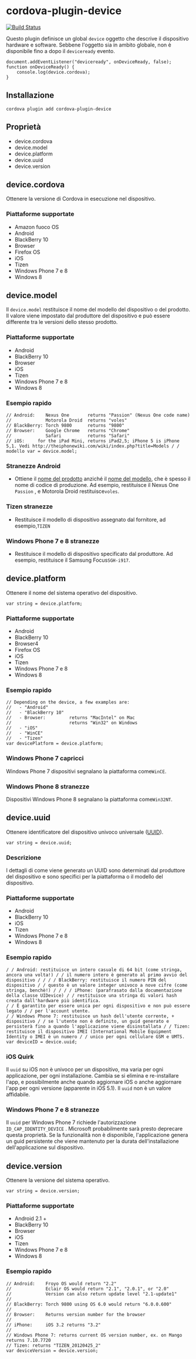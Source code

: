 <!--
# license: Licensed to the Apache Software Foundation (ASF) under one
#         or more contributor license agreements.  See the NOTICE file
#         distributed with this work for additional information
#         regarding copyright ownership.  The ASF licenses this file
#         to you under the Apache License, Version 2.0 (the
#         "License"); you may not use this file except in compliance
#         with the License.  You may obtain a copy of the License at
#
#           http://www.apache.org/licenses/LICENSE-2.0
#
#         Unless required by applicable law or agreed to in writing,
#         software distributed under the License is distributed on an
#         "AS IS" BASIS, WITHOUT WARRANTIES OR CONDITIONS OF ANY
#         KIND, either express or implied.  See the License for the
#         specific language governing permissions and limitations
#         under the License.
-->

# cordova-plugin-device

[![Build Status](https://travis-ci.org/apache/cordova-plugin-device.svg?branch=master)](https://travis-ci.org/apache/cordova-plugin-device)

Questo plugin definisce un global `device` oggetto che descrive il dispositivo hardware e software. Sebbene l'oggetto sia in ambito globale, non è disponibile fino a dopo il `deviceready` evento.

    document.addEventListener("deviceready", onDeviceReady, false);
    function onDeviceReady() {
        console.log(device.cordova);
    }


## Installazione

    cordova plugin add cordova-plugin-device


## Proprietà

  * device.cordova
  * device.model
  * device.platform
  * device.uuid
  * device.version

## device.cordova

Ottenere la versione di Cordova in esecuzione nel dispositivo.

### Piattaforme supportate

  * Amazon fuoco OS
  * Android
  * BlackBerry 10
  * Browser
  * Firefox OS
  * iOS
  * Tizen
  * Windows Phone 7 e 8
  * Windows 8

## device.model

Il `device.model` restituisce il nome del modello del dispositivo o del prodotto. Il valore viene impostato dal produttore del dispositivo e può essere differente tra le versioni dello stesso prodotto.

### Piattaforme supportate

  * Android
  * BlackBerry 10
  * Browser
  * iOS
  * Tizen
  * Windows Phone 7 e 8
  * Windows 8

### Esempio rapido

    // Android:    Nexus One       returns "Passion" (Nexus One code name)
    //             Motorola Droid  returns "voles"
    // BlackBerry: Torch 9800      returns "9800"
    // Browser:    Google Chrome   returns "Chrome"
    //             Safari          returns "Safari"
    // iOS:     for the iPad Mini, returns iPad2,5; iPhone 5 is iPhone 5,1. Vedi http://theiphonewiki.com/wiki/index.php?title=Models / / modello var = device.model;


### Stranezze Android

  * Ottiene il [nome del prodotto](http://developer.android.com/reference/android/os/Build.html#PRODUCT) anziché il [nome del modello](http://developer.android.com/reference/android/os/Build.html#MODEL), che è spesso il nome di codice di produzione. Ad esempio, restituisce il Nexus One `Passion` , e Motorola Droid restituisce`voles`.

### Tizen stranezze

  * Restituisce il modello di dispositivo assegnato dal fornitore, ad esempio,`TIZEN`

### Windows Phone 7 e 8 stranezze

  * Restituisce il modello di dispositivo specificato dal produttore. Ad esempio, restituisce il Samsung Focus`SGH-i917`.

## device.platform

Ottenere il nome del sistema operativo del dispositivo.

    var string = device.platform;


### Piattaforme supportate

  * Android
  * BlackBerry 10
  * Browser4
  * Firefox OS
  * iOS
  * Tizen
  * Windows Phone 7 e 8
  * Windows 8

### Esempio rapido

    // Depending on the device, a few examples are:
    //   - "Android"
    //   - "BlackBerry 10"
    //   - Browser:         returns "MacIntel" on Mac
    //                      returns "Win32" on Windows
    //   - "iOS"
    //   - "WinCE"
    //   - "Tizen"
    var devicePlatform = device.platform;


### Windows Phone 7 capricci

Windows Phone 7 dispositivi segnalano la piattaforma come`WinCE`.

### Windows Phone 8 stranezze

Dispositivi Windows Phone 8 segnalano la piattaforma come`Win32NT`.

## device.uuid

Ottenere identificatore del dispositivo univoco universale ([UUID](http://en.wikipedia.org/wiki/Universally_Unique_Identifier)).

    var string = device.uuid;


### Descrizione

I dettagli di come viene generato un UUID sono determinati dal produttore del dispositivo e sono specifici per la piattaforma o il modello del dispositivo.

### Piattaforme supportate

  * Android
  * BlackBerry 10
  * iOS
  * Tizen
  * Windows Phone 7 e 8
  * Windows 8

### Esempio rapido

    / / Android: restituisce un intero casuale di 64 bit (come stringa, ancora una volta!) / / il numero intero è generato al primo avvio del dispositivo / / / / BlackBerry: restituisce il numero PIN del dispositivo / / questo è un valore integer univoco a nove cifre (come stringa, benchè!) / / / / iPhone: (parafrasato dalla documentazione della classe UIDevice) / / restituisce una stringa di valori hash creata dall'hardware più identifica.
    / / È garantito per essere unica per ogni dispositivo e non può essere legato / / per l'account utente.
    / / Windows Phone 7: restituisce un hash dell'utente corrente, + dispositivo / / se l'utente non è definito, un guid generato e persisterà fino a quando l'applicazione viene disinstallata / / Tizen: restituisce il dispositivo IMEI (International Mobile Equipment Identity o IMEI è un numero / / unico per ogni cellulare GSM e UMTS.
    var deviceID = device.uuid;


### iOS Quirk

Il `uuid` su iOS non è univoco per un dispositivo, ma varia per ogni applicazione, per ogni installazione. Cambia se si elimina e re-installare l'app, e possibilmente anche quando aggiornare iOS o anche aggiornare l'app per ogni versione (apparente in iOS 5.1). Il `uuid` non è un valore affidabile.

### Windows Phone 7 e 8 stranezze

Il `uuid` per Windows Phone 7 richiede l'autorizzazione `ID_CAP_IDENTITY_DEVICE` . Microsoft probabilmente sarà presto deprecare questa proprietà. Se la funzionalità non è disponibile, l'applicazione genera un guid persistente che viene mantenuto per la durata dell'installazione dell'applicazione sul dispositivo.

## device.version

Ottenere la versione del sistema operativo.

    var string = device.version;


### Piattaforme supportate

  * Android 2.1 +
  * BlackBerry 10
  * Browser
  * iOS
  * Tizen
  * Windows Phone 7 e 8
  * Windows 8

### Esempio rapido

    // Android:    Froyo OS would return "2.2"
    //             Eclair OS would return "2.1", "2.0.1", or "2.0"
    //             Version can also return update level "2.1-update1"
    //
    // BlackBerry: Torch 9800 using OS 6.0 would return "6.0.0.600"
    //
    // Browser:    Returns version number for the browser
    //
    // iPhone:     iOS 3.2 returns "3.2"
    //
    // Windows Phone 7: returns current OS version number, ex. on Mango returns 7.10.7720
    // Tizen: returns "TIZEN_20120425_2"
    var deviceVersion = device.version;